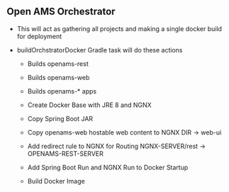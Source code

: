 ## Open AMS Orchestrator

- This will act as gathering all projects and making a single docker build for deployment

- buildOrchstratorDocker Gradle task will do these actions

  - Builds openams-rest
  - Builds openams-web
  - Builds openams-* apps
  
  - Create Docker Base with JRE 8 and NGNX
  - Copy Spring Boot JAR
  - Copy openams-web hostable web content to NGNX DIR -> web-ui
  - Add redirect rule to NGNX for Routing NGNX-SERVER/rest -> OPENAMS-REST-SERVER
  - Add Spring Boot Run and NGNX Run to Docker Startup 
  - Build Docker Image 
